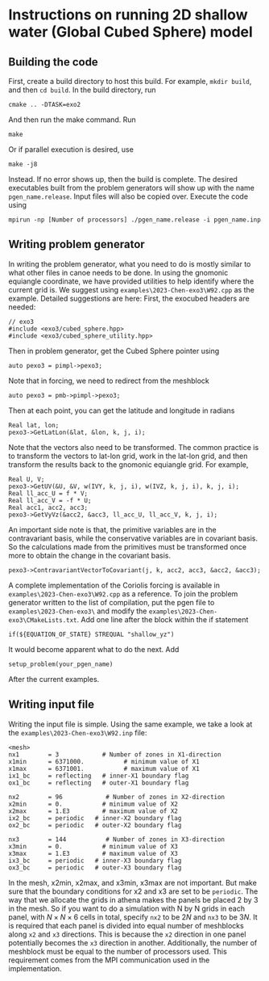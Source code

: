 # Instructions on running 2D shallow water (Global Cubed Sphere) model
## Building the code
First, create a build directory to host this build. For example, `mkdir build`, and then `cd build`.
In the build directory, run
```
cmake .. -DTASK=exo2
```
And then run the make command. Run
```
make
```
Or if parallel execution is desired, use
```
make -j8
```
Instead. If no error shows up, then the build is complete. The desired executables built from the problem generators will show up with the name `pgen_name.release`. Input files will also be copied over. Execute the code using
```
mpirun -np [Number of processors] ./pgen_name.release -i pgen_name.inp
```

## Writing problem generator
In writing the problem generator, what you need to do is mostly similar to what other files in canoe needs to be done. In using the gnomonic equiangle coordinate, we have provided utilities to help identify where the current grid is. We suggest using `examples\2023-Chen-exo3\W92.cpp` as the example. Detailed suggestions are here:
First, the exocubed headers are needed:
```
// exo3
#include <exo3/cubed_sphere.hpp>
#include <exo3/cubed_sphere_utility.hpp>
```
Then in problem generator, get the Cubed Sphere pointer using
```
auto pexo3 = pimpl->pexo3;
```
Note that in forcing, we need to redirect from the meshblock
```
auto pexo3 = pmb->pimpl->pexo3;
```
Then at each point, you can get the latitude and longitude in radians
```
Real lat, lon;
pexo3->GetLatLon(&lat, &lon, k, j, i);
```
Note that the vectors also need to be transformed. The common practice is to transform the vectors to lat-lon grid, work in the lat-lon grid, and then transform the results back to the gnomonic equiangle grid. For example,
```
Real U, V;
pexo3->GetUV(&U, &V, w(IVY, k, j, i), w(IVZ, k, j, i), k, j, i);
Real ll_acc_U = f * V;
Real ll_acc_V = -f * U;
Real acc1, acc2, acc3;
pexo3->GetVyVz(&acc2, &acc3, ll_acc_U, ll_acc_V, k, j, i);
```
An important side note is that, the primitive variables are in the contravariant basis, while the conservative variables are in covariant basis. So the calculations made from the primitives must be transformed once more to obtain the change in the covariant basis.
```
pexo3->ContravariantVectorToCovariant(j, k, acc2, acc3, &acc2, &acc3);
```
A complete implementation of the Coriolis forcing is available in `examples\2023-Chen-exo3\W92.cpp` as a reference.
To join the problem generator written to the list of compilation, put the pgen file to `examples\2023-Chen-exo3\` and modify the `examples\2023-Chen-exo3\CMakeLists.txt`. Add one line after the block within the if statement
```
if(${EQUATION_OF_STATE} STREQUAL "shallow_yz")
```
It would become apparent what to do the next. Add
```
setup_problem(your_pgen_name)
```
After the current examples.

## Writing input file
Writing the input file is simple. Using the same example, we take a look at the `examples\2023-Chen-exo3\W92.inp` file:
```
<mesh>
nx1        = 3            # Number of zones in X1-direction
x1min      = 6371000.           # minimum value of X1
x1max      = 6371001.           # maximum value of X1
ix1_bc     = reflecting   # inner-X1 boundary flag
ox1_bc     = reflecting   # outer-X1 boundary flag

nx2        = 96            # Number of zones in X2-direction
x2min      = 0.           # minimum value of X2
x2max      = 1.E3         # maximum value of X2
ix2_bc     = periodic   # inner-X2 boundary flag
ox2_bc     = periodic   # outer-X2 boundary flag

nx3        = 144           # Number of zones in X3-direction
x3min      = 0.           # minimum value of X3
x3max      = 1.E3         # maximum value of X3
ix3_bc     = periodic   # inner-X3 boundary flag
ox3_bc     = periodic   # outer-X3 boundary flag
```

In the mesh, x2min, x2max, and x3min, x3max are not important. But make sure that the boundary conditions for x2 and x3 are set to be `periodic`.
The way that we allocate the grids in athena makes the panels be placed 2 by 3 in the mesh. So if you want to do a simulation with N by N grids in each panel, with $`N\times N\times 6`$ cells in total, specify `nx2` to be $`2N`$ and `nx3` to be $`3N`$.
It is required that each panel is divided into equal number of meshblocks along `x2` and `x3` directions. This is because the `x2` direction in one panel potentially becomes the `x3` direction in another. Additionally, the number of meshblock must be equal to the number of processors used. This requirement comes from the MPI communication used in the implementation.